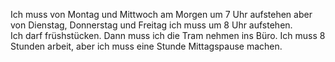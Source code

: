 Ich muss von Montag und Mittwoch am Morgen um 7 Uhr aufstehen aber von Dienstag, Donnerstag und Freitag ich muss um 8 Uhr aufstehen. \
Ich darf früshstücken. Dann muss ich die Tram nehmen ins Büro. Ich muss 8 Stunden arbeit, aber ich muss eine Stunde Mittagspause machen.